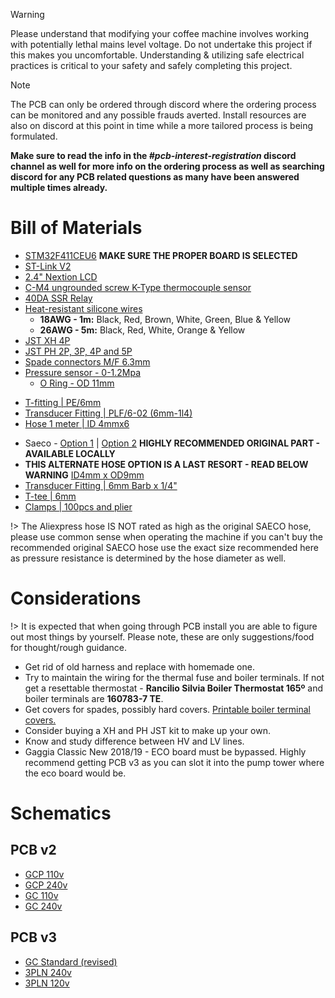 > [!Warning]
> Please understand that modifying your coffee machine involves working with potentially lethal mains level voltage. Do not undertake this project if this makes you uncomfortable. Understanding & utilizing safe electrical practices is critical to your safety and safely completing this project.

> [!Note] 
> The PCB can only be ordered through discord where the ordering process can be monitored and any possible frauds averted. Install resources are also on discord at this point in time while a more tailored process is being formulated.
>
> **Make sure to read the info in the *#pcb-interest-registration* discord channel as well for more info on the ordering process as well as searching discord for any PCB related questions as many have been answered multiple times already.**

# Bill of Materials

* [STM32F411CEU6](https://www.aliexpress.com/item/1005001456186625.html) **MAKE SURE THE PROPER BOARD IS SELECTED**
* [ST-Link V2](https://www.aliexpress.com/item/32860702733.html)
* [2.4" Nextion LCD](https://bit.ly/3CAUzPj)
* [C-M4 ungrounded screw K-Type thermocouple sensor](https://www.aliexpress.com/item/1005004948080451.html)
* [40DA SSR Relay](https://www.aliexpress.com/item/4000045425145.html)
* [Heat-resistant silicone wires](https://bit.ly/3tjSQbI)
  * **18AWG - 1m:** Black, Red, Brown, White, Green, Blue & Yellow
  * **26AWG - 5m:** Black, Red, White, Orange & Yellow
* [JST XH 4P](https://www.aliexpress.us/item/2251832768103991.html)
* [JST PH 2P, 3P, 4P and 5P](https://www.aliexpress.com/item/4000091077742.html)
* [Spade connectors M/F 6.3mm](https://bit.ly/2Sjrkhu)
* [Pressure sensor - 0-1.2Mpa](https://www.aliexpress.com/item/4000756631924.html)
  * [O Ring - OD 11mm](https://www.aliexpress.com/item/1005003662931218.html) 

<!-- tabs:start -->
<!-- tab:Gaggia Classic -->
* [T-fitting | PE/6mm ](https://www.aliexpress.com/item/1005003750203358.html)
* [Transducer Fitting | PLF/6-02 (6mm-1l4)](https://www.aliexpress.com/item/1005003753827787.html)
* [Hose 1 meter | ID 4mmx6](https://www.aliexpress.com/item/1005004639155885.html)

<!-- tab:Gaggia Classic Pro -->
* Saeco - [Option 1](https://www.fiyo.co.uk/saeco-hose-silicone-hose-5-x-8-9-for-coffee-machine-16000380-42169) | [Option 2](https://www.ebay.co.uk/itm/114865529829)  **HIGHLY RECOMMENDED ORIGINAL PART - AVAILABLE LOCALLY**
* **THIS ALTERNATE HOSE OPTION IS A LAST RESORT - READ BELOW WARNING** [ID4mm x OD9mm](https://www.aliexpress.com/item/1005001729453617.html)
* [Transducer Fitting | 6mm Barb x 1/4"](https://www.aliexpress.com/item/32827914331.html)
* [T-tee | 6mm](https://www.aliexpress.com/item/1005004145756673.html)
* [Clamps | 100pcs and plier](https://www.aliexpress.com/item/1005003341137707.html) 

!> The Aliexpress hose IS NOT rated as high as the original SAECO hose, please use common sense when operating the machine if you can't buy the recommended original SAECO hose use the exact size recommended here as pressure resistance is determined by the hose diameter as well.
<!-- tabs:end -->

# Considerations
!> It is expected that when going through PCB install you are able to figure out most things by yourself. Please note, these are only suggestions/food for thought/rough guidance. 

* Get rid of old harness and replace with homemade one. 
* Try to maintain the wiring for the thermal fuse and boiler terminals. If not get a resettable thermostat - **Rancilio Silvia Boiler Thermostat 165º** and boiler terminals are **160783-7 TE**.
* Get covers for spades, possibly hard covers. [Printable boiler terminal covers.](https://www.printables.com/model/380256-gaggia-boiler-terminal-shroud)
* Consider buying a XH and PH JST kit to make up your own.
* Know and study difference between HV and LV lines.
* Gaggia Classic New 2018/19 - ECO board must be bypassed. Highly recommend getting PCB v3 as you can slot it into the pump tower where the eco board would be.

# Schematics
## PCB v2
* [GCP 110v](https://user-images.githubusercontent.com/53577819/220784207-f16a0571-b90c-42f7-89bc-c71b61c03278.png)
* [GCP 240v](https://user-images.githubusercontent.com/53577819/220784202-d218ff9d-0471-4209-afbd-ebc0a6fa8723.png)
* [GC 110v](https://user-images.githubusercontent.com/53577819/220784209-062e3b3c-e8e7-4a49-b716-87f2ce0634c7.png)
* [GC 240v](https://user-images.githubusercontent.com/53577819/220784212-4b767c1b-8014-4902-81a5-95765ded1181.png)

## PCB v3
* [GC Standard (revised)](https://user-images.githubusercontent.com/53577819/220784232-1b254cd4-d3d7-4fe9-97e5-283fa1fb2659.png)
* [3PLN 240v](https://user-images.githubusercontent.com/53577819/220784234-0b370f5b-fd5e-4d0d-9b9d-109ff25d2cbf.png)
* [3PLN 120v](https://user-images.githubusercontent.com/53577819/220784237-e2b841e0-4754-4657-98bd-6adb96255aa1.png)


